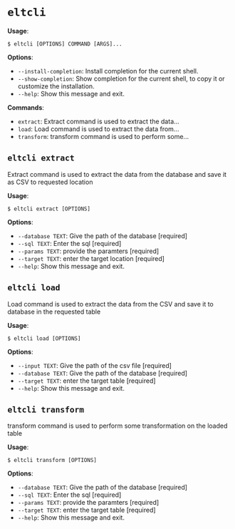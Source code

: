# `eltcli`

**Usage**:

```console
$ eltcli [OPTIONS] COMMAND [ARGS]...
```

**Options**:

* `--install-completion`: Install completion for the current shell.
* `--show-completion`: Show completion for the current shell, to copy it or customize the installation.
* `--help`: Show this message and exit.

**Commands**:

* `extract`: Extract command is used to extract the data...
* `load`: Load command is used to extract the data from...
* `transform`: transform command is used to perform some...

## `eltcli extract`

Extract command is used to extract the data from the database and save it as CSV to requested location

**Usage**:

```console
$ eltcli extract [OPTIONS]
```

**Options**:

* `--database TEXT`: Give the path of the database  [required]
* `--sql TEXT`: Enter the sql  [required]
* `--params TEXT`: provide the paramters  [required]
* `--target TEXT`: enter the target location  [required]
* `--help`: Show this message and exit.

## `eltcli load`

Load command is used to extract the data from the CSV and save it to database in the requested table

**Usage**:

```console
$ eltcli load [OPTIONS]
```

**Options**:

* `--input TEXT`: Give the path of the csv file  [required]
* `--database TEXT`: Give the path of the database  [required]
* `--target TEXT`: enter the target table  [required]
* `--help`: Show this message and exit.

## `eltcli transform`

transform command is used to perform some transformation on the loaded table

**Usage**:

```console
$ eltcli transform [OPTIONS]
```

**Options**:

* `--database TEXT`: Give the path of the database  [required]
* `--sql TEXT`: Enter the sql  [required]
* `--params TEXT`: provide the paramters  [required]
* `--target TEXT`: enter the target table  [required]
* `--help`: Show this message and exit.
